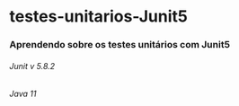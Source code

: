# testes-unitarios-Junit5
### Aprendendo sobre os testes unitários com Junit5 

###### Junit v 5.8.2
###### Java 11
